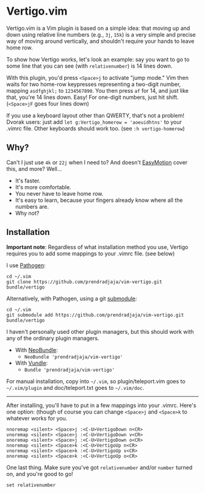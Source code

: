 Vertigo.vim
===========

Vertigo.vim is a Vim plugin is based on a simple idea: that moving up and
down using relative line numbers (e.g., `3j`, `15k`) is a very simple and
precise way of moving around vertically, and shouldn't require your hands to
leave home row.

To show how Vertigo works, let's look an example: say you want to go to some
line that you can see (with `relativenumber`) is 14 lines down.

With this plugin, you'd press `<Space>j` to activate "jump mode." Vim then waits
for two home-row keypresses representing a two-digit number, mapping
`asdfghjkl;` to `1234567890`. You then press `af` for 14, and just like
that, you're 14 lines down. Easy! For one-digit numbers, just hit shift.
(`<Space>jF` goes four lines down)

If you use a keyboard layout other than QWERTY, that's not a problem! Dvorak
users: just add `let g:Vertigo_homerow = 'aoeuidhtns'` to your .vimrc file.
Other keyboards should work too. (see `:h vertigo-homerow`)

Why?
----

Can't I just use `4k` or `22j` when I need to? And doesn't [EasyMotion](https://github.com/Lokaltog/vim-easymotion) cover this, and more? Well...

* It's faster.
* It's more comfortable.
* You never have to leave home row.
* It's easy to learn, because your fingers already know where all the numbers
  are.
* Why not?

Installation
------------

__Important note__: Regardless of what installation method you use, Vertigo
requires you to add some mappings to your .vimrc file. (see below)

I use [Pathogen](https://github.com/tpope/vim-pathogen):

    cd ~/.vim
    git clone https://github.com/prendradjaja/vim-vertigo.git bundle/vertigo

Alternatively, with Pathogen, using a git [submodule](http://vimcasts.org/episodes/synchronizing-plugins-with-git-submodules-and-pathogen/):

    cd ~/.vim
    git submodule add https://github.com/prendradjaja/vim-vertigo.git bundle/vertigo

I haven't personally used other plugin managers, but this should work with any of the ordinary plugin managers.

* With [NeoBundle](https://github.com/Shougo/neobundle.vim):
    *  `NeoBundle 'prendradjaja/vim-vertigo'`
* With [Vundle](https://github.com/gmarik/vundle):
    *  `Bundle 'prendradjaja/vim-vertigo'`

For manual installation, copy into `~/.vim`, so plugin/teleport.vim goes to `~/.vim/plugin` and doc/teleport.txt goes to `~/.vim/doc`.

------------------------------------------------------------------------------

After installing, you'll have to put in a few mappings into your .vimrc. Here's one option: (though of course you can change `<Space>j` and `<Space>k` to whatever works for you.

    nnoremap <silent> <Space>j :<C-U>VertigoDown n<CR>
    vnoremap <silent> <Space>j :<C-U>VertigoDown v<CR>
    onoremap <silent> <Space>j :<C-U>VertigoDown o<CR>
    nnoremap <silent> <Space>k :<C-U>VertigoUp n<CR>
    vnoremap <silent> <Space>k :<C-U>VertigoUp v<CR>
    onoremap <silent> <Space>k :<C-U>VertigoUp o<CR>

One last thing. Make sure you've got `relativenumber` and/or `number` turned on, and you're good to go!

    set relativenumber
